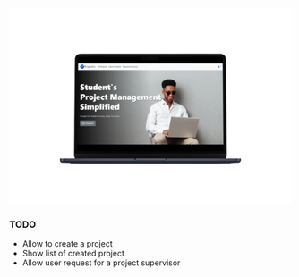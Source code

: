 ![Mockup image](mockup.png)

### TODO

- Allow to create a project
- Show list of created project
- Allow user request for a project supervisor
